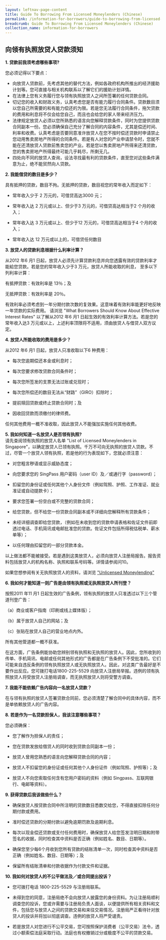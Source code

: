 ```yaml
---
layout: leftnav-page-content
title: Guide To Borrowing From Licensed Moneylenders (Chinese)
permalink: /information-for-borrowers/guide-to-borrowing-from-licensed-moneylenders-chinese/
breadcrumb: Guide To Borrowing From Licensed Moneylenders (Chinese)
collection_name: information-for-borrowers
---
```


向领有执照放贷人贷款须知 
---


**1. 贷款前我须考虑哪些事项?**<br>

您必须记得以下要点：

* 向放贷人贷款前，先考虑其他的替代方法，例如各政府机构所推出的经济援助计划等。您可直接与相关机构联系以了解它们的援助计划详情。 
* 在法律上您有义务履行您与领有执照放贷人之间所签署的任何贷款合同。
* 切记您的收入和财政义务，认真考虑您是否有能力履行合同条件。贷款数目须以您自己所需要的和有能力偿还的为限。若是您无法履行合同条件，拖欠贷款的费用和利息将不仅会给您自己，而且也会给您的家人带来经济压力。
* 法律规定放贷人必须以您所熟悉的语言向您解释贷款条件，同时为您提供贷款合同副本一份。您必须确保自己充分了解合同的内容条件，尤其是偿还时间、利率和收费。认真考虑是否要同意准许放贷人在您不按时偿还贷款时申请禁止您动用售卖房地产所得的合同条件。若是有人对您的产业申请禁令时，您就不能在还清放贷人贷款前售卖您的产业。若是您以售卖房地产所得来还清贷款，您的售卖房地产所得最终可能几乎耗尽，所剩无几。
* 四处向不同的放贷人查询，设法寻找最有利的贷款条件，直至您对这些条件满意为止，绝不能贸然向人贷款。


**2. 我能借贷的数目是多少？**<br>

具有抵押的贷款，数目不拘。无抵押的贷款，数目视您的常年收入而定如下：


* 常年收入少于 2 万元的，可借贷高达3000 元；

* 常年收入达 2 万元或以上、但少于3 万元的，可借贷高达相当于2 个月的收入；

* 常年收入达 3 万元或以上、但少于12 万元的，可借贷高达相当于4 个月的收入；

* 常年收入达 12 万元或以上的，可借贷任何数目


**3. 放贷人的贷款利息根据什么利率计算？** <br>

从2012 年6 月1 日起，放贷人必须先计算贷款利息并向您透露有效的贷款利率才能給您贷款。若是您的常年收入少于3 万元，放贷人所能收取的利息，
至多以下列利率计算：

有抵押贷款：有效利率是 13％；及

无抵押贷款：有效利率是 20％。

有效利率必须考虑到一年分期付款次数的复效果。这意味着有效利率能更好地反映一年贷款的实际费用。
请浏览 "What Borrowers Should Know About Effective Interest Rates" 以了解从2012 年6 月1 日起生效的有效利率计算方法。若是您的常年收入达3 万元或以上，上述利率顶限将不适用，须由放贷人与借贷人双方议定。


**4. 放贷人所能收取的费用是多少？**<br>

从2012 年6 月1 日起，放贷人只准收取以下6 种费用：


* 每次您逾期偿还本金或利息时；

* 每次您要求修改贷款合同条件时；

* 每次您所签发的支票无法过账或兑现时；

* 每次您所偿还的数目无法从“财路”（GIRO）扣除时；

* 提前赎回贷款或终止贷款合同时；及

* 因收回贷款而须缴付的律师费。

任何其他费用一概不准收取，因此放贷人不能强加实施任何其他收费。



**5. 我如何知道一名放贷人是否领有执照?**<br>
请先查阅领有执照的放贷人名单 "List of Licensed Moneylenders in Singapore"，以确定放贷人已领有执照。千万不可向无执照的放贷人贷款。不过，尽管一个放贷人领有执照，若是他的行为表现如下，您就必须注意：

* 对您粗言秽语或显示威胁态度；
 
* 向您要求您的 SingPass 用户密码（user ID）及／或通行字（password）；
 
* 扣留您的身份证或任何其他个人身份文件（例如驾照、护照、工作准证、就业准证或自动提款卡）；
 
* 要求您签署一份空白或不完整的贷款合同；
 
* 给您贷款，但不给您一份贷款合同副本或不详细向您解释所有贷款条件；
 
* 未经详细调查即给您贷款，（例如在未收到您的贷款申请表格和佐证文件前即透过电话、手机简讯或电邮批准您的贷款。佐证文件包括所得税估税单、薪水单等）；

* 以任何理由扣留您的一部分贷款本金。

以上做法都不能被接受。若是遇到这类放贷人，必须向放贷人注册局报告。报告资料包括放贷人的机构名称、执照和联系号码等。详情请参阅问10。

如果您想参阅有关无执照放贷人的资料，请浏览 ["Unlicensed Moneylending"](https://www.police.gov.sg/resources/prevent-crime/unlicensed-moneylending/loansharking-situation-in-singapore)


**6. 我如何才能知道一则广告是由领有执照或无执照放贷人所刊登？**<br>

按照2011 年11 月1 日起生效的广告条例，领有执照的放贷人只准透过以下三个管道刊登广告：

（a）商业或客户指南（印刷或线上媒体版）；

（b）属于放贷人自己的网站；及

（c）张贴在放贷人自己的营业地点内外。

所有其他管道都一概不获准。

在这方面，广告条例能协助您辨别领有执照和无执照的放贷人。因此，您所收到的传单、手机简讯、电邮或任何其他形式的广告都是在广告条例下不受批准的。它们可能来自违反条例的领有执照放贷人或无执照放贷人。因此，对这类广告最好是不要作出反应。您可拨打电话1800-225-5529 向放贷人注册局举报。违例的领有执照放贷人将受放贷人注册局调查，而无执照放贷人则将受警方调查。


**7. 我能不能依赖广告内容向一名放贷人贷款？**<br>

在与领有执照的放贷人签署贷款合同前，您必须清楚了解合同中的具体内容，而不是单依赖放贷人的广告内容。


**8. 若是作为一名贷款担保人，我该注意哪些事项？**<br>

您必须确保：


* 您了解作为担保人的责任；

* 您在贷款发放给借贷人的同时收到贷款合同副本一份；

* 放贷人曾用您熟悉的语言向您解释贷款合同的内容；

* 放贷人不扣留您的身份证或任何其他个人身份证件（例如驾照、护照等）；及

* 放贷人不向您索取任何含有您用户密码的资料（例如 Singpass、互联网银行、电邮等资料）。


**9. 获得贷款后我该做些什么？**<br>

* 确保放贷人按贷款合同中所注明的贷款数目悉数交给您，不得直接扣除任何分期付款或费用。

* 准时偿还贷款的分期付款以避免逾期罚款及逾期利息。

* 每次以现金偿还贷款或支付任何费用时，确保放贷人给您签发注明日期和附带签名的收据，同时检查其中资料是否正确（例如姓名、数目、日期等）。

* 确保您至少每6个月收到您所有贷款的结账清单一次，同时检查其中资料是否正确（例如姓名、数目、日期等）；及

* 保留所有结账清单和付款收据作为付款文件和证据。


**10. 我如何对放贷人的不公平做法及／或合同提出投诉？**<br>

* 您可拨打电话 1800-225-5529 与注册局联系。
 
* 未得到您的同意，注册局绝不会向放贷人披露您的身份资料。为让注册局顺利调查您的投诉，您或许需要与注册局负责人面谈，以便提供所有相关资料和文件，包括您与放贷人之间的贷款交易和来往交易情况。注册局严正看待针对放贷人的投诉并将加以彻底调查。违例的放贷人将严受谴责。
 
* 若是放贷人对您进行不公平交易，您可按照保护消费者（公平交易）法令，透过小额索偿法庭采取行动。法庭也有权撤销过分或极度不公平的贷款交易。





